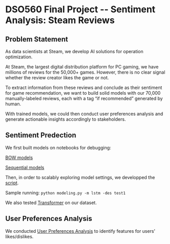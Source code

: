 # DSO560 Final Project -- Sentiment Analysis: Steam Reviews 

## Problem Statement
As data scientists at Steam, we develop AI solutions for operation optimization.

At Steam, the largest digital distribution platform for PC gaming, we have millions of reviews for the 50,000+ games. However, there is no clear signal whether the review creator likes the game or not. 

To extract information from these reviews and conclude as their sentiment for game recommendation, we want to build solid models with our 70,000 manually-labeled reviews, each with a tag “if recommended” generated by human.

With trained models, we could then conduct user preferences analysis and generate actionable insights accordingly to stakeholders.

## Sentiment Predection
We first built models on notebooks for debugging:

[BOW models](https://github.com/siqinyan/dso-560-nlp-text-analytics/blob/main/FinalProject/3_modeling_BOW.ipynb)

[Sequential models](https://github.com/siqinyan/dso-560-nlp-text-analytics/blob/main/FinalProject/3_modeling_sequential.ipynb)

Then, in order to scalably exploring model settings, we developped the [script](https://github.com/siqinyan/dso-560-nlp-text-analytics/blob/main/FinalProject/modeling.py).

Sample running: `python modeling.py -m lstm -des test1`

We also tested [Transformer](https://github.com/siqinyan/dso-560-nlp-text-analytics/blob/main/FinalProject/4_model_comparison.ipynb) on our dataset.

## User Preferences Analysis
We conducted [User Preferences Analysis](https://github.com/siqinyan/dso-560-nlp-text-analytics/blob/main/FinalProject/5_user%20preferences.ipynb) to identify features for users' likes/dislikes.